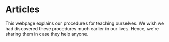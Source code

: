 # Articles 

This webpage explains our procedures for teaching ourselves. We wish we had discovered these procedures much earlier in our lives. Hence, we're sharing them in case they help anyone.    
